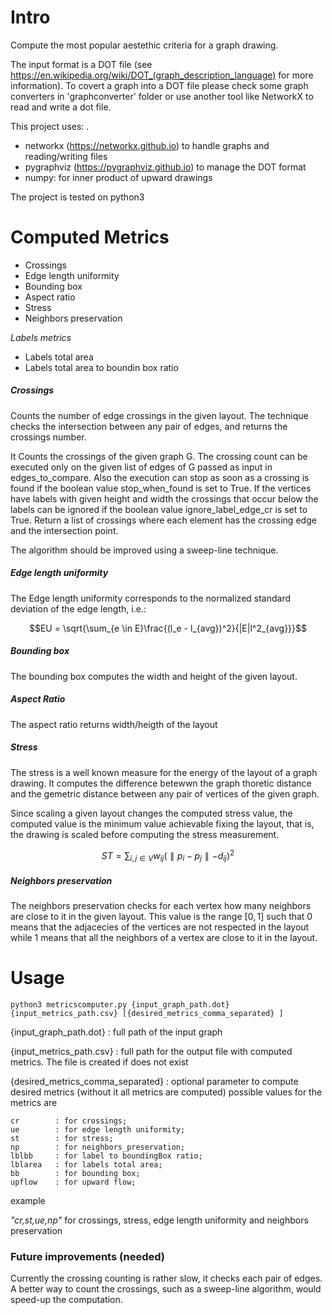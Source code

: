 # Intro
Compute the most popular aestethic criteria for a graph drawing.

The input format is a DOT file (see https://en.wikipedia.org/wiki/DOT_(graph_description_language) for more information). To covert a graph into a DOT file please check some graph converters in 'graphconverter' folder or use another tool like NetworkX to read and write a dot file.

This project uses: .

* networkx (https://networkx.github.io) to handle graphs and reading/writing files
* pygraphviz (https://pygraphviz.github.io) to manage the DOT format
* numpy: for inner product of upward drawings

The project is tested on python3

# Computed Metrics
* Crossings
* Edge length uniformity
* Bounding box
* Aspect ratio
* Stress
* Neighbors preservation

_Labels metrics_
* Labels total area
* Labels total area to boundin box ratio


##### Crossings
Counts the number of edge crossings in the given layout. The technique checks the
intersection between any pair of edges, and returns the crossings number.

It Counts the crossings of the given graph G. The crossing count can
be executed only on the given list of edges of G passed as input in
edges_to_compare.
Also the execution can stop as soon as a crossing is found if the boolean value
stop_when_found is set to True.
If the vertices have labels with given height and width the crossings that occur
below the labels can be ignored if the boolean value ignore_label_edge_cr
is set to True.
Return a list of crossings where each element has the crossing edge and the intersection point.

The algorithm should be improved using a sweep-line technique.

##### Edge length uniformity

The Edge length uniformity corresponds to the normalized standard deviation of the edge length, i.e.:

$$EU = \sqrt{\sum_{e \in E}\frac{(l_e - l_{avg})^2}{|E|l^2_{avg}}}$$

##### Bounding box
The bounding box computes the width and height of the given layout.


##### Aspect Ratio
The aspect ratio returns width/heigth of the layout



##### Stress
The stress is a well known measure for the energy of the layout of a graph drawing.
It computes the difference betewwn the graph thoretic distance and the gemetric distance
between any pair of vertices of the given graph.

Since scaling a given layout changes the computed stress value, the computed value
is the minimum value achievable fixing the layout, that is, the drawing is scaled before
computing the stress measurement.

$$ ST = \sum_{i,j \in V} w_{ij}(\parallel p_i - p_j \parallel - d_{ij})^2$$





##### Neighbors preservation
The neighbors preservation checks for each vertex how many neighbors are close to it
in the given layout. This value is the range $[0, 1]$ such that 0 means that the adjacecies
of the vertices are not respected in the layout while 1 means that all the neighbors of a vertex are close to it in the layout.



# Usage

    python3 metricscomputer.py {input_graph_path.dot} {input_metrics_path.csv} [{desired_metrics_comma_separated} ]

{input_graph_path.dot} : full path of the input graph

{input_metrics_path.csv} : full path for the output file with computed metrics. The file is created if does not exist


{desired_metrics_comma_separated} : optional parameter to compute desired metrics
(without it all metrics are computed)
possible values for the metrics are  

    cr        : for crossings;
    ue        : for edge length uniformity;
    st        : for stress;
    np        : for neighbors_preservation;
    lblbb     : for label to boundingBox ratio;
    lblarea   : for labels total area;
    bb        : for bounding box;
    upflow    : for upward flow;

example

*"cr,st,ue,np"* for crossings, stress, edge length uniformity and neighbors preservation

### Future improvements (needed)
Currently the crossing counting is rather slow, it checks each pair of edges. A better way to count the crossings, such as a sweep-line algorithm, would speed-up the computation.
